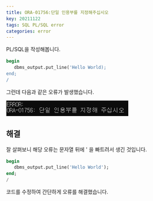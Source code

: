 ```yaml
---
title: ORA-01756:단일 인용부를 지정해주십시오  
key: 20211122
tags: SQL PL/SQL error
categories: error
---
```


PL/SQL을 작성해봅니다.  

~~~sql
begin
   dbms_output.put_line('Hello World);
end;
/
~~~

그런데 다음과 같은 오류가 발생했습니다.  

![error](/assets/images/post/2021-11-22-er.png)

## 해결  

잘 살펴보니 해당 오류는 문자열 뒤에 ' 을 빠트려서 생긴 것입니다.  

~~~sql
begin
   dbms_output.put_line('Hello World');
end;
/
~~~

코드를 수정하여 간단하게 오류를 해결했습니다.  